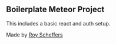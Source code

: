 ## Boilerplate Meteor Project

This includes a basic react and auth setup.

Made by [Roy Scheffers](http://royscheffers.com)
